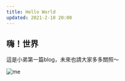 ```yaml
---
title: Hello World
updated: 2021-2-10 20:00
---
```


## 嗨！世界

這是小弟第一篇blog，未來也請大家多多關照～

![me](https://i.imgur.com/JAWMYtB.png)
